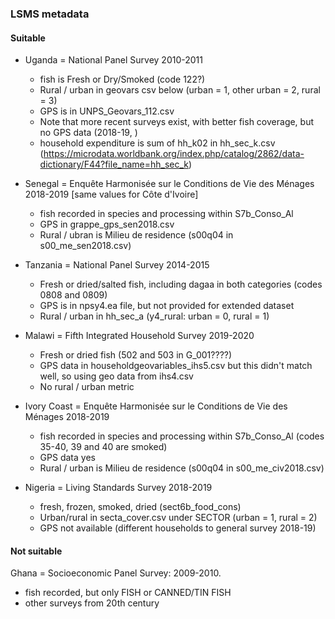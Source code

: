 ### LSMS metadata

#### Suitable

* Uganda = National Panel Survey 2010-2011

  * fish is Fresh or Dry/Smoked (code 122?)
  * Rural / urban in geovars csv below (urban = 1, other urban = 2, rural = 3)
  * GPS is in UNPS_Geovars_112.csv
  * Note that more recent surveys exist, with better fish coverage, but no GPS data (2018-19, )
  * household expenditure is sum of hh_k02 in hh_sec_k.csv (https://microdata.worldbank.org/index.php/catalog/2862/data-dictionary/F44?file_name=hh_sec_k)
* Senegal = Enquête Harmonisée sur le Conditions de Vie des Ménages 2018-2019 [same values for Côte d'Ivoire]

  * fish recorded in species and processing within S7b_Conso_Al
  * GPS in grappe_gps_sen2018.csv
  * Rural / ubran is Milieu de residence (s00q04 in s00_me_sen2018.csv)
* Tanzania = National Panel Survey 2014-2015
  * Fresh or dried/salted fish, including dagaa in both categories (codes 0808 and 0809)
  * GPS is in npsy4.ea file, but not provided for extended dataset
  * Rural / urban in hh_sec_a (y4_rural: urban = 0, rural = 1)
* Malawi = Fifth Integrated Household Survey 2019-2020
  * Fresh or dried fish (502 and 503 in G_001????)
  * GPS data in householdgeovariables_ihs5.csv but this didn't match well, so using geo data from ihs4.csv
  * No rural / urban metric
* Ivory Coast = Enquête Harmonisée sur le Conditions de Vie des Ménages 2018-2019
  * fish recorded in species and processing within S7b_Conso_Al (codes 35-40,  39 and 40 are smoked)
  * GPS data yes
  * Rural / urban is Milieu de residence (s00q04 in s00_me_civ2018.csv)
* Nigeria = Living Standards Survey 2018-2019
  * fresh, frozen, smoked, dried (sect6b_food_cons)
  * Urban/rural in secta_cover.csv under SECTOR (urban = 1, rural = 2)
  * GPS not available (different households to general survey 2018-19)

#### Not suitable

Ghana = Socioeconomic Panel Survey: 2009-2010. 

* fish recorded, but only FISH or CANNED/TIN FISH
* other surveys from 20th century
